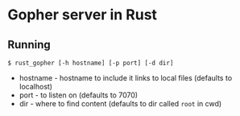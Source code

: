 # Gopher server in Rust

## Running

```
$ rust_gopher [-h hostname] [-p port] [-d dir]
```

 - hostname - hostname to include it links to local files (defaults to localhost)
 - port - to listen on (defaults to 7070)
 - dir - where to find content (defaults to dir called `root` in cwd)
